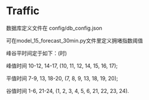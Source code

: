 # Traffic

数据库定义文件在 config/db_config.json

可在model_15_forecast_30min.py文件里定义拥堵指数阈值

峰谷平时间定于如下：(时)

峰值时间 10-12, 14-17, (10, 11, 12, 14, 15, 16, 17); 

平值时间 7-9, 13, 18-20, (7, 8, 9, 13, 18, 19, 20);

谷值时间 1-6, 21-24, (1, 2, 3, 4, 5, 6, 21, 22, 23, 24).
